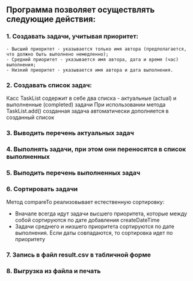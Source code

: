 ## Программа позволяет осуществлять следующие действия:
### 1. Создавать задачи, учитывая приоритет:
    - Высший приоритет - указывается только имя автора (предполагается, что должно быть выполнено немедленно);
    - Средний приоритет - указывается имя автора, дата и время (час) выполнения;
    - Низкий приоритет - указывается имя автора и дата выполнения.
### 2. Создавать список задач:
Касс TaskList содержит в себе два списка - актуальные (actual) и выполненные (completed) задачи
При использовании метода TaskList.add() созданная задача автоматически дополняется в созданный список
### 3. Выводить перечень актуальных задач
### 4. Выполнять задачи, при этом они переносятся в список выполненных
### 5. Выподить перечень выполненных задач
### 6. Сортировать задачи
Метод compareTo реализовывает естественную сортировку:
- Вначале всегда идут задачи высшего приоритета, которые между собой сортируются по дате добавления createDateTime
- Задачи среднего и низшего приоритета сортируются по дате выполнения. Если даты совпадаются, то сортировка идет по приоритету
### 7. Запись в файл result.csv в табличной форме
### 8. Выгрузка из файла и печать